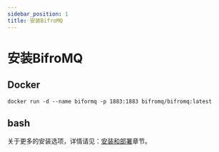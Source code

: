 ```yaml
---
sidebar_position: 1
title: 安装BifroMQ
---
```


# 安装BifroMQ

## Docker
```
docker run -d --name biformq -p 1883:1883 bifromq/bifromq:latest
```

## bash

关于更多的安装选项，详情请见：[安装和部署](../../category/install--deploy/)章节。